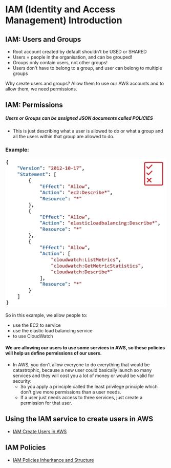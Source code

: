 # IAM (Identity and Access Management) Introduction

## IAM: Users and Groups

- Root account created by default shouldn't be USED or SHARED
- Users = people in the organisation, and can be grouped!
- Groups only contain users, not other groups!
- Users don't have to belong to a group, and user can belong to multiple groups

Why create users and groups? Allow them to use our AWS accounts and to allow them, we need permissions.

## IAM: Permissions

##### Users or Groups can be assigned JSON documents called POLICIES
- This is just describing what a user is allowed to do or what a group and all the users within that group are allowed to do.

### Example:

![Alt text](<../../../readme-images/iam/WhatsApp Image 2024-01-17 at 14.02.44.jpeg>)

So in this example, we  allow people to:
- use the EC2 to service 
- use the elastic load balancing service 
- to use CloudWatch

#### We are allowing our users to use some services in AWS, so these policies will help us define permissions of our users.

- In AWS, you don't allow everyone to do everything that would be catastrophic, because a new user could basically launch so many services and they will cost you a lot of money or would be valid for security:
  - So you apply a principle called the least privilege principle which don't give more permissions than a user needs.
  - If a user just needs access to three services, just create a permission for that user.

## Using the IAM service to create users in AWS
- [IAM Create Users in AWS](Create-Users.md)

## IAM Policies
- [IAM Policies Inheritance and Structure](Policies-Inheritance.md)